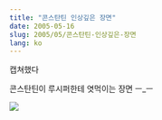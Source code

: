 ```yaml
---
title: "콘스탄틴 인상깊은 장면"
date: 2005-05-16
slug: 2005/05/콘스탄틴-인상깊은-장면
lang: ko
---
```


캡쳐했다

콘스탄틴이 루시퍼한테 엿먹이는 장면 ㅡ_ㅡ

![](/img/constantine.jpg)
